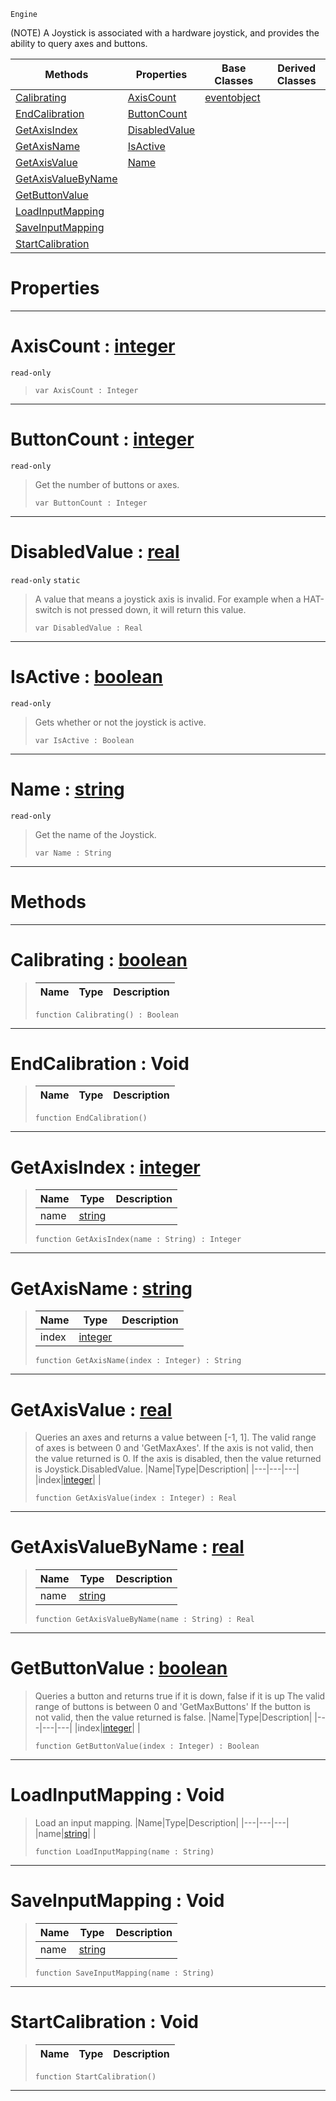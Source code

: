  `Engine`

(NOTE) A Joystick is associated with a hardware joystick, and provides the ability to query axes and buttons.

|Methods|Properties|Base Classes|Derived Classes|
|---|---|---|---|
|[ Calibrating](https://github.com/PlasmaEngine/PlasmaDocs/tree/master/docs/C%2B%2B/code_reference/class_reference/joystick.markdown#calibrating-plasma-engine)|[ AxisCount](https://github.com/PlasmaEngine/PlasmaDocs/tree/master/docs/C%2B%2B/code_reference/class_reference/joystick.markdown#axiscount-plasma-engine-do)|[eventobject](https://github.com/PlasmaEngine/PlasmaDocs/tree/master/docs/C%2B%2B/code_reference/class_reference/eventobject.markdown)| |
|[ EndCalibration](https://github.com/PlasmaEngine/PlasmaDocs/tree/master/docs/C%2B%2B/code_reference/class_reference/joystick.markdown#endcalibration-void)|[ ButtonCount](https://github.com/PlasmaEngine/PlasmaDocs/tree/master/docs/C%2B%2B/code_reference/class_reference/joystick.markdown#buttoncount-plasma-engine)| | |
|[ GetAxisIndex](https://github.com/PlasmaEngine/PlasmaDocs/tree/master/docs/C%2B%2B/code_reference/class_reference/joystick.markdown#getaxisindex-plasma-engine)|[ DisabledValue](https://github.com/PlasmaEngine/PlasmaDocs/tree/master/docs/C%2B%2B/code_reference/class_reference/joystick.markdown#disabledvalue-plasma-engin)| | |
|[ GetAxisName](https://github.com/PlasmaEngine/PlasmaDocs/tree/master/docs/C%2B%2B/code_reference/class_reference/joystick.markdown#getaxisname-plasma-engine)|[ IsActive](https://github.com/PlasmaEngine/PlasmaDocs/tree/master/docs/C%2B%2B/code_reference/class_reference/joystick.markdown#isactive-plasma-engine-doc)| | |
|[ GetAxisValue](https://github.com/PlasmaEngine/PlasmaDocs/tree/master/docs/C%2B%2B/code_reference/class_reference/joystick.markdown#getaxisvalue-plasma-engine)|[ Name](https://github.com/PlasmaEngine/PlasmaDocs/tree/master/docs/C%2B%2B/code_reference/class_reference/joystick.markdown#name-plasma-engine-documen)| | |
|[ GetAxisValueByName](https://github.com/PlasmaEngine/PlasmaDocs/tree/master/docs/C%2B%2B/code_reference/class_reference/joystick.markdown#getaxisvaluebyname-plasma)| | | |
|[ GetButtonValue](https://github.com/PlasmaEngine/PlasmaDocs/tree/master/docs/C%2B%2B/code_reference/class_reference/joystick.markdown#getbuttonvalue-plasma-engi)| | | |
|[ LoadInputMapping](https://github.com/PlasmaEngine/PlasmaDocs/tree/master/docs/C%2B%2B/code_reference/class_reference/joystick.markdown#loadinputmapping-void)| | | |
|[ SaveInputMapping](https://github.com/PlasmaEngine/PlasmaDocs/tree/master/docs/C%2B%2B/code_reference/class_reference/joystick.markdown#saveinputmapping-void)| | | |
|[ StartCalibration](https://github.com/PlasmaEngine/PlasmaDocs/tree/master/docs/C%2B%2B/code_reference/class_reference/joystick.markdown#startcalibration-void)| | | |


 #  Properties


---  
 #  AxisCount : [integer](https://github.com/PlasmaEngine/PlasmaDocs/tree/master/docs/C%2B%2B/code_reference/lightning_base_types/integer.markdown)

 `read-only`

> 
> ``` lang=cpp, name=Lightning
> var AxisCount : Integer


---  
 #  ButtonCount : [integer](https://github.com/PlasmaEngine/PlasmaDocs/tree/master/docs/C%2B%2B/code_reference/lightning_base_types/integer.markdown)

 `read-only`

> Get the number of buttons or axes.
> ``` lang=cpp, name=Lightning
> var ButtonCount : Integer


---  
 #  DisabledValue : [real](https://github.com/PlasmaEngine/PlasmaDocs/tree/master/docs/C%2B%2B/code_reference/lightning_base_types/real.markdown)

 `read-only` `static`

> A value that means a joystick axis is invalid. For example when a HAT-switch is not pressed down, it will return this value.
> ``` lang=cpp, name=Lightning
> var DisabledValue : Real


---  
 #  IsActive : [boolean](https://github.com/PlasmaEngine/PlasmaDocs/tree/master/docs/C%2B%2B/code_reference/lightning_base_types/boolean.markdown)

 `read-only`

> Gets whether or not the joystick is active.
> ``` lang=cpp, name=Lightning
> var IsActive : Boolean


---  
 #  Name : [string](https://github.com/PlasmaEngine/PlasmaDocs/tree/master/docs/C%2B%2B/code_reference/lightning_base_types/string.markdown)

 `read-only`

> Get the name of the Joystick.
> ``` lang=cpp, name=Lightning
> var Name : String


---  
 #  Methods


---  
 #  Calibrating : [boolean](https://github.com/PlasmaEngine/PlasmaDocs/tree/master/docs/C%2B%2B/code_reference/lightning_base_types/boolean.markdown)

> 
> |Name|Type|Description|
> |---|---|---|
> ``` lang=cpp, name=Lightning
> function Calibrating() : Boolean
> ``` 


---  
 #  EndCalibration : Void

> 
> |Name|Type|Description|
> |---|---|---|
> ``` lang=cpp, name=Lightning
> function EndCalibration()
> ``` 


---  
 #  GetAxisIndex : [integer](https://github.com/PlasmaEngine/PlasmaDocs/tree/master/docs/C%2B%2B/code_reference/lightning_base_types/integer.markdown)

> 
> |Name|Type|Description|
> |---|---|---|
> |name|[string](https://github.com/PlasmaEngine/PlasmaDocs/tree/master/docs/C%2B%2B/code_reference/lightning_base_types/string.markdown)| |
> ``` lang=cpp, name=Lightning
> function GetAxisIndex(name : String) : Integer
> ``` 


---  
 #  GetAxisName : [string](https://github.com/PlasmaEngine/PlasmaDocs/tree/master/docs/C%2B%2B/code_reference/lightning_base_types/string.markdown)

> 
> |Name|Type|Description|
> |---|---|---|
> |index|[integer](https://github.com/PlasmaEngine/PlasmaDocs/tree/master/docs/C%2B%2B/code_reference/lightning_base_types/integer.markdown)| |
> ``` lang=cpp, name=Lightning
> function GetAxisName(index : Integer) : String
> ``` 


---  
 #  GetAxisValue : [real](https://github.com/PlasmaEngine/PlasmaDocs/tree/master/docs/C%2B%2B/code_reference/lightning_base_types/real.markdown)

> Queries an axes and returns a value between [-1, 1]. The valid range of axes is between 0 and 'GetMaxAxes'. If the axis is not valid, then the value returned is 0. If the axis is disabled, then the value returned is Joystick.DisabledValue.
> |Name|Type|Description|
> |---|---|---|
> |index|[integer](https://github.com/PlasmaEngine/PlasmaDocs/tree/master/docs/C%2B%2B/code_reference/lightning_base_types/integer.markdown)| |
> ``` lang=cpp, name=Lightning
> function GetAxisValue(index : Integer) : Real
> ``` 


---  
 #  GetAxisValueByName : [real](https://github.com/PlasmaEngine/PlasmaDocs/tree/master/docs/C%2B%2B/code_reference/lightning_base_types/real.markdown)

> 
> |Name|Type|Description|
> |---|---|---|
> |name|[string](https://github.com/PlasmaEngine/PlasmaDocs/tree/master/docs/C%2B%2B/code_reference/lightning_base_types/string.markdown)| |
> ``` lang=cpp, name=Lightning
> function GetAxisValueByName(name : String) : Real
> ``` 


---  
 #  GetButtonValue : [boolean](https://github.com/PlasmaEngine/PlasmaDocs/tree/master/docs/C%2B%2B/code_reference/lightning_base_types/boolean.markdown)

> Queries a button and returns true if it is down, false if it is up The valid range of buttons is between 0 and 'GetMaxButtons' If the button is not valid, then the value returned is false.
> |Name|Type|Description|
> |---|---|---|
> |index|[integer](https://github.com/PlasmaEngine/PlasmaDocs/tree/master/docs/C%2B%2B/code_reference/lightning_base_types/integer.markdown)| |
> ``` lang=cpp, name=Lightning
> function GetButtonValue(index : Integer) : Boolean
> ``` 


---  
 #  LoadInputMapping : Void

> Load an input mapping.
> |Name|Type|Description|
> |---|---|---|
> |name|[string](https://github.com/PlasmaEngine/PlasmaDocs/tree/master/docs/C%2B%2B/code_reference/lightning_base_types/string.markdown)| |
> ``` lang=cpp, name=Lightning
> function LoadInputMapping(name : String)
> ``` 


---  
 #  SaveInputMapping : Void

> 
> |Name|Type|Description|
> |---|---|---|
> |name|[string](https://github.com/PlasmaEngine/PlasmaDocs/tree/master/docs/C%2B%2B/code_reference/lightning_base_types/string.markdown)| |
> ``` lang=cpp, name=Lightning
> function SaveInputMapping(name : String)
> ``` 


---  
 #  StartCalibration : Void

> 
> |Name|Type|Description|
> |---|---|---|
> ``` lang=cpp, name=Lightning
> function StartCalibration()
> ``` 


---  
 

 